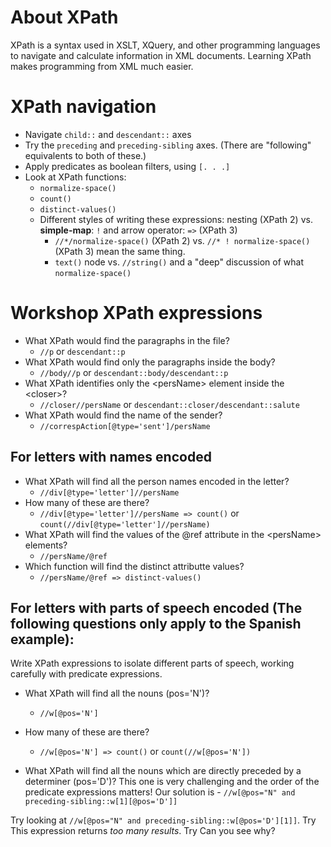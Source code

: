# About XPath
XPath is a syntax used in XSLT, XQuery, and other programming languages to navigate and calculate information in XML documents. Learning XPath makes programming from XML much easier. 

# XPath navigation
- Navigate `child::` and `descendant::` axes
- Try the `preceding` and `preceding-sibling` axes. (There are "following" equivalents to both of these.) 
- Apply predicates as boolean filters, using `[. . .]`
- Look at XPath functions: 
    - `normalize-space()`
    - `count()`
    - `distinct-values()`
    - Different styles of writing these expressions: nesting (XPath 2) vs. **simple-map**: `!` and arrow operator: `=>` (XPath 3)
        - `//*/normalize-space()` (XPath 2) vs. `//* ! normalize-space()` (XPath 3) mean the same thing.
        - `text()` node vs. `//string()` and a "deep" discussion of what `normalize-space()`


# Workshop XPath expressions 

- What XPath would find the paragraphs in the file?
    - `//p` or `descendant::p` 
- What XPath would find only the paragraphs inside the body?
    - `//body//p` or `descendant::body/descendant::p` 
- What XPath identifies only the \<persName\> element inside the \<closer\>?   
     - `//closer//persName` or `descendant::closer/descendant::salute` 
- What XPath would find the name of the sender?
     - `//correspAction[@type='sent']/persName`

## For letters with names encoded
- What XPath will find all the person names encoded in the letter?
     - `//div[@type='letter']//persName`
- How many of these are there?
     - `//div[@type='letter']//persName => count()` or `count(//div[@type='letter']//persName)`
- What XPath will find the values of the @ref attribute in the \<persName> elements?
     - `//persName/@ref`
- Which function will find the distinct attributte values? 
    - `//persName/@ref => distinct-values()`

## For letters with parts of speech encoded (The following questions only apply to the Spanish example):
Write XPath expressions to isolate different parts of speech, working carefully with predicate expressions. 
- What XPath will find all the nouns (pos='N')?
     - `//w[@pos='N']`

- How many of these are there? 
     - `//w[@pos='N'] => count()` or `count(//w[@pos='N'])`

- What XPath will find all the nouns which are directly preceded by a determiner (pos='D')?
This one is very challenging and the order of the predicate expressions matters!
Our solution is 
      - `//w[@pos="N" and preceding-sibling::w[1][@pos='D']]`

Try looking at `//w[@pos="N" and preceding-sibling::w[@pos='D'][1]]`. 
Try This expression returns *too many results*. 
Try Can you see why? 